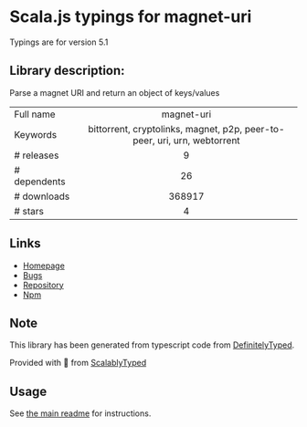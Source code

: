 
# Scala.js typings for magnet-uri

Typings are for version 5.1

## Library description:
Parse a magnet URI and return an object of keys/values

|                    |                 |
| ------------------ | :-------------: |
| Full name          | magnet-uri |
| Keywords           | bittorrent, cryptolinks, magnet, p2p, peer-to-peer, uri, urn, webtorrent |
| # releases         | 9 |
| # dependents       | 26 |
| # downloads        | 368917 |
| # stars            | 4 |

## Links
- [Homepage](https://github.com/webtorrent/magnet-uri#readme)
- [Bugs](https://github.com/webtorrent/magnet-uri/issues)
- [Repository](https://github.com/webtorrent/magnet-uri)
- [Npm](https://www.npmjs.com/package/magnet-uri)
    


## Note
This library has been generated from typescript code from [DefinitelyTyped](https://definitelytyped.org).

Provided with :purple_heart: from [ScalablyTyped](https://github.com/oyvindberg/ScalablyTyped)

## Usage
See [the main readme](../../readme.md) for instructions.


